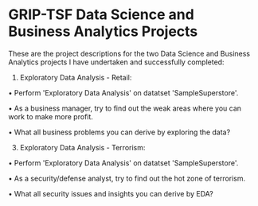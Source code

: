 # GRIP-TSF Data Science and Business Analytics Projects

These are the project descriptions for the two Data Science and Business Analytics projects I have undertaken and successfully completed:

1. Exploratory Data Analysis - Retail:

• Perform 'Exploratory Data Analysis' on datatset 'SampleSuperstore'.

• As a business manager, try to find out the weak areas where you can work to make more profit.

• What all business problems you can derive by exploring the data?

3. Exploratory Data Analysis - Terrorism:

• Perform 'Exploratory Data Analysis' on datatset 'SampleSuperstore'.
   	
• As a security/defense analyst, try to find out the hot zone of terrorism.

• What all security issues and insights you can derive by EDA?
